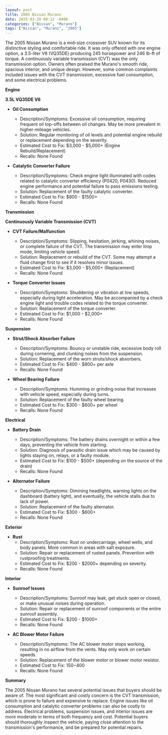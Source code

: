```yaml
---
layout: post
title: 2005 Nissan Murano
date: 2025-03-20 09:12 -0400
categories: ["Nissan", "Murano"]
tags: ["Nissan", "Murano", "2005"]
---
```

The 2005 Nissan Murano is a mid-size crossover SUV known for its distinctive styling and comfortable ride. It was only offered with one engine option, a 3.5-liter V6 (VQ35DE) producing 245 horsepower and 246 lb-ft of torque. A continuously variable transmission (CVT) was the only transmission option. Owners often praised the Murano's smooth ride, spacious interior, and unique design. However, some common complaints included issues with the CVT transmission, excessive fuel consumption, and some electrical problems.

**Engine**

**3.5L VQ35DE V6**

* **Oil Consumption**
    * Description/Symptoms: Excessive oil consumption, requiring frequent oil top-offs between oil changes. May be more prevalent in higher-mileage vehicles.
    * Solution: Regular monitoring of oil levels and potential engine rebuild or replacement depending on the severity.
    * Estimated Cost to Fix: $3,000 - $5,000+ (Engine Rebuild/Replacement)
    * Recalls: None Found

* **Catalytic Converter Failure**
    * Description/Symptoms: Check engine light illuminated with codes related to catalytic converter efficiency (P0420, P0430). Reduced engine performance and potential failure to pass emissions testing.
    * Solution: Replacement of the faulty catalytic converter.
    * Estimated Cost to Fix: $800 - $1500+
    * Recalls: None Found

**Transmission**

**Continuously Variable Transmission (CVT)**

* **CVT Failure/Malfunction**
    * Description/Symptoms: Slipping, hesitation, jerking, whining noises, or complete failure of the CVT. The transmission may enter limp mode, limiting vehicle speed.
    * Solution: Replacement or rebuild of the CVT. Some may attempt a fluid change first to see if it resolves minor issues.
    * Estimated Cost to Fix: $3,000 - $5,000+ (Replacement)
    * Recalls: None Found

* **Torque Converter Issues**
    * Description/Symptoms: Shuddering or vibration at low speeds, especially during light acceleration. May be accompanied by a check engine light and trouble codes related to the torque converter.
    * Solution: Replacement of the torque converter.
    * Estimated Cost to Fix: $1,000 - $2,000+
    * Recalls: None Found

**Suspension**

* **Strut/Shock Absorber Failure**
    * Description/Symptoms: Bouncy or unstable ride, excessive body roll during cornering, and clunking noises from the suspension.
    * Solution: Replacement of the worn struts/shock absorbers.
    * Estimated Cost to Fix: $400 - $800+ per axle
    * Recalls: None Found

* **Wheel Bearing Failure**
    * Description/Symptoms: Humming or grinding noise that increases with vehicle speed, especially during turns.
    * Solution: Replacement of the faulty wheel bearing.
    * Estimated Cost to Fix: $300 - $600+ per wheel
    * Recalls: None Found

**Electrical**

* **Battery Drain**
    * Description/Symptoms: The battery drains overnight or within a few days, preventing the vehicle from starting.
    * Solution: Diagnosis of parasitic drain issue which may be caused by lights staying on, relays, or a faulty module.
    * Estimated Cost to Fix: $100 - $500+ (depending on the source of the drain)
    * Recalls: None Found

* **Alternator Failure**
    * Description/Symptoms: Dimming headlights, warning lights on the dashboard (battery light), and eventually, the vehicle stalls due to lack of power.
    * Solution: Replacement of the faulty alternator.
    * Estimated Cost to Fix: $300 - $600+
    * Recalls: None Found

**Exterior**

* **Rust**
    * Description/Symptoms: Rust on undercarriage, wheel wells, and body panels. More common in areas with salt exposure.
    * Solution: Repair or replacement of rusted panels. Prevention with rustproofing treatments.
    * Estimated Cost to Fix: $200 - $2000+ depending on severity.
    * Recalls: None Found

**Interior**

* **Sunroof Issues**
    * Description/Symptoms: Sunroof may leak, get stuck open or closed, or make unusual noises during operation.
    * Solution: Repair or replacement of sunroof components or the entire sunroof assembly.
    * Estimated Cost to Fix: $200 - $1000+
    * Recalls: None Found

* **AC Blower Motor Failure**
    * Description/Symptoms: The AC blower motor stops working, resulting in no airflow from the vents. May only work on certain speeds.
    * Solution: Replacement of the blower motor or blower motor resistor.
    * Estimated Cost to Fix: $150-$400
    * Recalls: None Found

**Summary**

The 2005 Nissan Murano has several potential issues that buyers should be aware of. The most significant and costly concern is the CVT transmission, which is prone to failure and expensive to replace. Engine issues like oil consumption and catalytic converter problems can also be costly to address. Electrical problems, suspension issues, and interior issues are more moderate in terms of both frequency and cost. Potential buyers should thoroughly inspect the vehicle, paying close attention to the transmission's performance, and be prepared for potential repairs.

